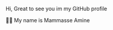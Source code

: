 Hi, Great to see you im my GitHub profile 

:frowning_man: My name is Mammasse Amine

<!---
MammasseAmine/MammasseAmine is a ✨ special ✨ repository because its `README.md` (this file) appears on your GitHub profile.
You can click the Preview link to take a look at your changes.
--->
